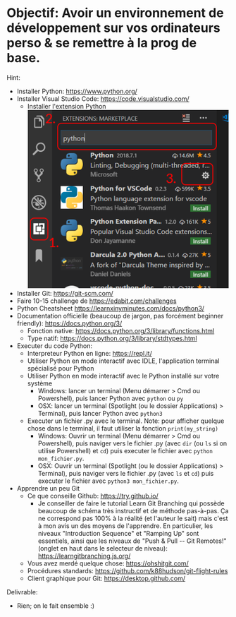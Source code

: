 # Objectif: Avoir un environnement de développement sur vos ordinateurs perso & se remettre à la prog de base.
Hint:
- Installer Python: https://www.python.org/
- Installer Visual Studio Code: https://code.visualstudio.com/
    - Installer l'extension Python ![python-extension](./python-extension.png)
- Installer Git: https://git-scm.com/
- Faire 10-15 challenge de https://edabit.com/challenges
- Python Cheatsheet https://learnxinyminutes.com/docs/python3/
- Documentation officielle (beaucoup de jargon, pas forcément beginner friendly): https://docs.python.org/3/
    - Fonction native: https://docs.python.org/3/library/functions.html
    -  Type natif: https://docs.python.org/3/library/stdtypes.html
- Executer du code Python:
    - Interpreteur Python en ligne: https://repl.it/
    - Utiliser Python en mode interactif avec IDLE, l'application terminal spécialisé pour Python
    - Utiliser Python en mode interactif avec le Python installé sur votre système
        - Windows: lancer un terminal (Menu démarrer > Cmd ou Powershell), puis lancer Python avec `python` ou `py`
        - OSX: lancer un terminal (Spotlight (ou le dossier Applications) > Terminal), puis lancer Python avec `python3`
    - Executer un fichier .py avec le terminal. Note: pour afficher quelque chose dans le terminal, il faut utiliser la fonction `print(my_string)`
        - Windows: Ouvrir un terminal (Menu démarrer > Cmd ou Powershell), puis naviger vers le fichier .py (avec `dir` (ou `ls` si on utilise Powershell) et `cd`) puis executer le fichier avec `python mon_fichier.py`.
        - OSX: Ouvrir un terminal (Spotlight (ou le dossier Applications) > Terminal), puis naviger vers le fichier .py (avec `ls` et `cd`) puis executer le fichier avec `python3 mon_fichier.py`.
- Apprendre un peu Git
    - Ce que conseille Github: https://try.github.io/
        - Je conseiller de faire le tutorial Learn Git Branching qui possède beaucoup de schéma très instructif et de méthode pas-à-pas. Ça ne correspond pas 100% à la réalité (et l'auteur le sait) mais c'est à mon avis un des moyens de l'apprendre. En particulier, les niveaux "Introduction Sequence" et "Ramping Up" sont essentiels, ainsi que les niveaux de "Push & Pull -- Git Remotes!" (onglet en haut dans le selecteur de niveau): https://learngitbranching.js.org/
    - Vous avez merdé quelque chose: https://ohshitgit.com/
    - Procédures standards: https://github.com/k88hudson/git-flight-rules
    - Client graphique pour Git: https://desktop.github.com/

Delivrable:
- Rien; on le fait ensemble :)